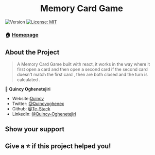 <h1 align="center"> Memory Card Game</h1>
<p>
  <img alt="Version" src="https://img.shields.io/badge/version-1.0.0-blue.svg?cacheSeconds=2592000" />
  <a href="#" target="_blank">
    <img alt="License: MIT" src="https://img.shields.io/badge/License-MIT-yellow.svg" />
  </a>
</p>

### 🏠 [Homepage](https://react-memory-game-swart.vercel.app/)


## About the Project

>  A Memory Card Game built with react,  it works in the way where it first open a card and then open a second card if the second card doesn't match the first card , then are both closed and the turn is calculated .

👤 **Quincy Oghenetejiri**

- Website:[Quincy](https://quincyoghenetejiri.vercel.app/)
- Twitter: [@Quincyoghenex](https://twitter.com/Quincyoghenex)
- Github: [@Te-Stack](https://github.com/Te-Stack)
- LinkedIn: [@Quincy-Oghenetejiri](https://linkedin.com/in/quincy-oghenetejiri)

## Show your support

Give a ⭐️ if this project helped you!
---
